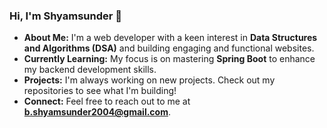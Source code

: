 ### Hi, I'm Shyamsunder 👋

- **About Me:** I'm a web developer with a keen interest in **Data Structures and Algorithms (DSA)** and building engaging and functional websites.
- **Currently Learning:** My focus is on mastering **Spring Boot** to enhance my backend development skills.
- **Projects:** I'm always working on new projects. Check out my repositories to see what I'm building!
- **Connect:** Feel free to reach out to me at **b.shyamsunder2004@gmail.com**.


<!---
Shyamsunder24/Shyamsunder24 is a ✨ special ✨ repository because its `README.md` (this file) appears on your GitHub profile.
You can click the Preview link to take a look at your changes.
--->
